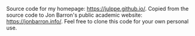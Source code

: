Source code for my homepage: https://julppe.github.io/. Copied from the source code to Jon Barron's public academic website: https://jonbarron.info/. Feel free to clone this code for your own personal use.

